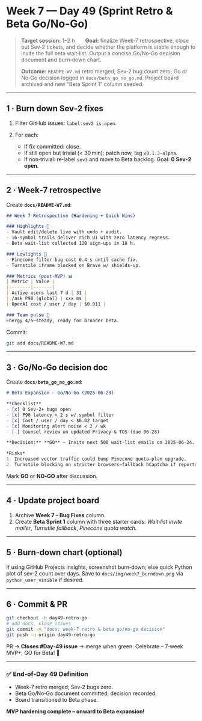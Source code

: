 # Week 7 — Day 49 (Sprint Retro & Beta Go/No-Go)

> **Target session:** 1–2 h  **Goal:** finalize Week‑7 retrospective, close out Sev‑2 tickets, and decide whether the platform is stable enough to invite the full beta wait‑list. Output a concise Go/No‑Go decision document and burn‑down chart.
>
> **Outcome:** `README‑W7.md` retro merged; Sev‑2 bug count zero; Go or No‑Go decision logged in `docs/beta_go_no_go.md`. Project board archived and new “Beta Sprint 1” column seeded.

---

## 1 · Burn down Sev‑2 fixes

1. Filter GitHub issues: `label:sev2 is:open`.
2. For each:

   * If fix committed: close.
   * If still open but trivial (< 30 min): patch now, tag `v0.1.3-alpha`.
   * If non‑trivial: re‑label `sev3` and move to Beta backlog.
     Goal: **0 Sev‑2 open**.

---

## 2 · Week‑7 retrospective

Create **`docs/README‑W7.md`**:

```md
## Week 7 Retrospective (Hardening + Quick Wins)

### Highlights 🌈
- Vault edit/delete live with undo + audit.
- 16‑symbol trails deliver rich UI with zero latency regress.
- Beta wait‑list collected 120 sign‑ups in 18 h.

### Lowlights 🥵
- Pinecone filter bug cost 0.4 s until cache fix.
- Turnstile iframe blocked on Brave w/ shields‑up.

### Metrics (post‑MVP) 📊
| Metric | Value |
|--------|-------|
| Active users last 7 d | 31 |
| /ask P90 (global) | xxx ms |
| OpenAI cost / user / day | $0.011 |

### Team pulse 🔋
Energy 4/5—steady, ready for broader beta.
```

Commit:

```bash
git add docs/README-W7.md
```

---

## 3 · Go/No‑Go decision doc

Create **`docs/beta_go_no_go.md`**:

```md
# Beta Expansion – Go/No‑Go (2025‑06‑23)

**Checklist**
- [x] 0 Sev‑2+ bugs open
- [x] P90 latency < 2 s w/ symbol filter
- [x] Cost / user / day < $0.02 target
- [x] Monitoring alert noise < 2 / wk
- [ ] Counsel review on updated Privacy & TOS (due 06‑28)

**Decision:** **GO** – Invite next 500 wait‑list emails on 2025‑06‑24.

*Risks*
1. Increased vector traffic could bump Pinecone quota—plan upgrade.
2. Turnstile blocking on stricter browsers—fallback hCaptcha if reports spike.
```

Mark **GO** or **NO‑GO** after discussion.

---

## 4 · Update project board

1. Archive **Week 7 – Bug Fixes** column.
2. Create **Beta Sprint 1** column with three starter cards: *Wait‑list invite mailer*, *Turnstile fallback*, *Pinecone quota watch*.

---

## 5 · Burn‑down chart (optional)

If using GitHub Projects insights, screenshot burn‑down; else quick Python plot of sev‑2 count over days. Save to `docs/img/week7_burndown.png` via `python_user_visible` if desired.

---

## 6 · Commit & PR

```bash
git checkout -b day49-retro-go
# add docs, close issues
git commit -m "docs: week‑7 retro & beta go/no-go decision"
git push -u origin day49-retro-go
```

PR → **Closes #Day‑49 issue** → merge when green. Celebrate – 7‑week MVP+, GO for Beta! 🎉

---

### ✅ End‑of‑Day 49 Definition

* Week‑7 retro merged; Sev‑2 bugs zero.
* Beta Go/No‑Go document committed; decision recorded.
* Board transitioned to Beta phase.

**MVP hardening complete – onward to Beta expansion!**
